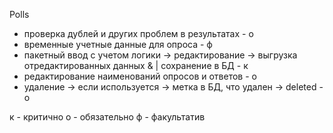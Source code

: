 Polls
- проверка дублей и других проблем в результатах - о
- временные учетные данные для опроса - ф
- пакетный ввод с учетом логики -> редактирование -> выгрузка отредактированных данных & | 
сохранение в БД - к
- редактирование наименований опросов и ответов - о
- удаление -> если используется -> метка в БД, что удален -> deleted - о














к - критично
о - обязательно
ф - факультатив